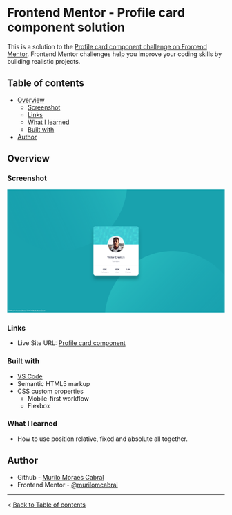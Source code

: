 # Frontend Mentor - Profile card component solution

This is a solution to the [Profile card component challenge on Frontend Mentor](https://www.frontendmentor.io/challenges/profile-card-component-cfArpWshJ). Frontend Mentor challenges help you improve your coding skills by building realistic projects. 

## Table of contents

- [Overview](#overview)
  - [Screenshot](#screenshot)
  - [Links](#links)
  - [What I learned](#what-i-learned)
  - [Built with](#built-with)
- [Author](#author)

## Overview

### Screenshot

![](profile-card-component-solution.png)

### Links

- Live Site URL: [Profile card component](https://murilomcabral.github.io/frontendmentor/004-profile-card-component-main/)

### Built with

- [VS Code](https://code.visualstudio.com/)
- Semantic HTML5 markup
- CSS custom properties
  - Mobile-first workflow
  - Flexbox

### What I learned

- How to use position relative, fixed and absolute all together.

## Author

- Github - [Murilo Moraes Cabral](https://github.com/murilomcabral)
- Frontend Mentor - [@murilomcabral](https://www.frontendmentor.io/profile/murilomcabral)

---

< [Back to Table of contents](#table-of-contents)